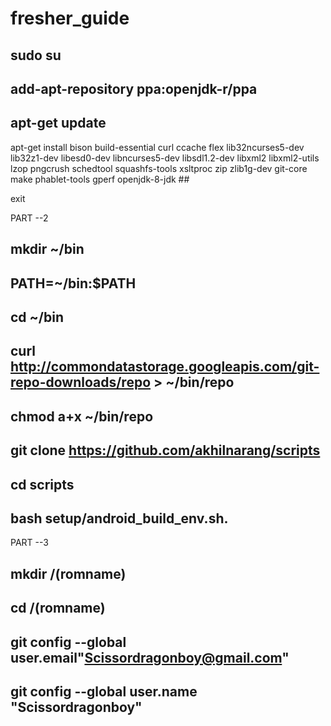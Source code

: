 # fresher_guide

## sudo su

## add-apt-repository ppa:openjdk-r/ppa

## apt-get update

apt-get install bison build-essential curl ccache flex lib32ncurses5-dev lib32z1-dev
libesd0-dev libncurses5-dev libsdl1.2-dev libxml2 libxml2-utils lzop pngcrush schedtool
squashfs-tools xsltproc zip zlib1g-dev git-core make phablet-tools gperf openjdk-8-jdk ##

exit

PART --2

## mkdir ~/bin

## PATH=~/bin:$PATH

##  cd ~/bin

##  curl http://commondatastorage.googleapis.com/git-repo-downloads/repo > ~/bin/repo

## chmod a+x ~/bin/repo ##

##  git clone https://github.com/akhilnarang/scripts  ##

## cd scripts ## 

##  bash setup/android_build_env.sh. ##

PART --3
## mkdir /(romname)

## cd /(romname)

## git config --global user.email"Scissordragonboy@gmail.com" ##

## git config --global user.name "Scissordragonboy" ##
